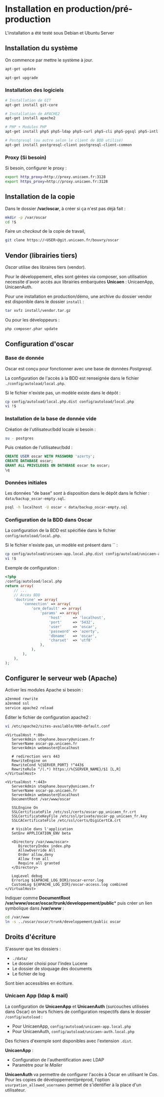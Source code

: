 # Installation en production/pré-production

L'installation a été testé sous Debian et Ubuntu Server

## Installation du système

On commence par mettre le système à jour.

```bash
apt-get update
```

```bash
apt-get upgrade
```

### Installation des logiciels

```bash
# Installation de GIT
apt-get install git-core

# Installation de APACHE2
apt-get install apache2

# PHP + Modules PHP
apt-get install php5 php5-ldap php5-curl php5-cli php5-pgsql php5-intl php5-mcrypt

# Postgresql (ou autre selon le client de BDD utilisé)
apt-get install postgresql-client postgresql-client-common
```

### Proxy (Si besoin)

Si besoin, configurer le proxy :

```bash
export http_proxy=http://proxy.unicaen.fr:3128
export https_proxy=http://proxy.unicaen.fr:3128
```



## Installation de la copie

Dans le dossier **/var/oscar**, à créer si ça n'est pas déjà fait :

```bash
mkdir -p /var/oscar
cd !$
```

Faire un *checkout* de la copie de travail,

```bash
git clone https://<USER>@git.unicaen.fr/bouvry/oscar
```


## Vendor (librairies tiers)

*Oscar* utilise des libraires tiers (vendor). 

Pour le développement, elles sont gérées via composer, son utilisation necessite 
 d'avoir accès aux librairies embarquées **Unicaen** : UnicaenApp, UnicaenAuth.
 
Pour une installation en production/démo, une archive du dossier vendor est 
 disponible dans le dossier `install` : 

```bash
tar xvfz install/vendor.tar.gz
```

Ou pour les développeurs : 

```bash
php composer.phar update
```




## Configuration d'oscar


### Base de donnée

Oscar est conçu pour fonctionner avec une base de données *Postgresql*.

La configuration de l'accès à la BDD est renseignée dans le fichier
`./config/autoload/local.php`.

Si le fichier n'existe pas, un modèle existe dans le dépôt :

```bash
cp config/autoload/local.php.dist config/autoload/local.php
vi !$
```

### Installation de la base de donnée vide

Création de l'utilisateur/bdd locale si besoin :

```bash
su - postgres
```

Puis création de l'utilisateur/bdd :

```sql
CREATE USER oscar WITH PASSWORD 'azerty';
CREATE DATABASE oscar;
GRANT ALL PRIVILEGES ON DATABASE oscar to oscar;
\q
```

### Données initiales

Les données "de base" sont à disposition dans
le dépôt dans le fichier : `data/backup_oscar-empty.sql`.

```bash
psql -h localhost -U oscar < data/backup_oscar-empty.sql
```

### Configuration de la BDD dans Oscar

La configuration de la BDD est spécifiée dans le fichier `config/autoload/local.php`.

Si le fichier n'existe pas, un modèle est présent dans `` :

```bash
cp config/autoload/unicaen-app.local.php.dist config/autoload/unicaen-app.local.php
vi !$
```
Exemple de configuration :

```php
<?php
/config/autoload/local.php
return array(
    // ...
    // Accès BDD
    'doctrine' => array(
        'connection' => array(
            'orm_default' => array(
                'params' => array(
                    'host'     => 'localhost',
                    'port'     => '5432',
                    'user'     => 'oscar',
                    'password' => 'azerty',
                    'dbname'   => 'oscar',
                    'charset'  => 'utf8'
                ),
            ),
        ),
    ),
);
```

## Configurer le serveur web (Apache)

Activer les modules Apache si besoin :

```bash
a2enmod rewrite
a2enmod ssl
service apache2 reload
```

Éditer le fichier de configuration apache2 :

```bash
vi /etc/apache2/sites-available/000-default.conf
```

```apacheconf
<VirtualHost *:80>
   ServerAdmin stephane.bouvry@unicaen.fr
   ServerName oscar-pp.unicaen.fr
   ServerAdmin webmaster@localhost

   # redirection vers 443
   RewriteEngine on
   RewriteCond %{SERVER_PORT} !^443$
   RewriteRule ^/(.*) https://%{SERVER_NAME}/$1 [L,R]
</VirtualHost>

<VirtualHost *:443>
   ServerAdmin stephane.bouvry@unicaen.fr
   ServerName oscar-pp.unicaen.fr
   ServerAdmin webmaster@localhost
   DocumentRoot /var/www/oscar

   SSLEngine On
   SSLCertificateFile /etc/ssl/certs/oscar-pp_unicaen_fr.crt
   SSLCertificateKeyFile /etc/ssl/private/oscar-pp_unicaen_fr.key
   SSLCACertificateFile /etc/ssl/certs/DigiCertCA.crt

   # Visible dans l'application
   SetEnv APPLICATION_ENV beta

   <Directory /var/www/oscar>
      DirectoryIndex index.php
      AllowOverride All
      Order allow,deny
      Allow from all
      Require all granted
   </Directory>

   LogLevel debug
   ErrorLog ${APACHE_LOG_DIR}/oscar-error.log
   CustomLog ${APACHE_LOG_DIR}/oscar-access.log combined
</VirtualHost>
```

Indiquer comme **DocumentRoot /var/www/oscar/oscar/trunk/developpement/public*** puis créer un lien symbolique dans **/var/www** :

```bash
cd /var/www
ln -s ../oscar/oscar/trunk/developpement/public oscar
```


## Droits d'écriture

S'assurer que les dossiers :

 - `./data/`
 - Le dossier choisi pour l'index Lucene
 - Le dossier de stoquage des documents
 - Le fichier de log 

Sont bien accessibles en écriture.



### Unicaen App (ldap & mail)

La configuration de **UnicaenApp** et **UnicaenAuth** (surcouches utilisées dans 
Oscar) on leurs fichiers de configuration respectifs dans le dossier `/config/autoload` : 

 - Pour UnicaenApp, `config/autoload/unicaen-app.local.php`
 - Pour UnicaenAuth, `config/autoload/unicaen-auth.local.php`
 
Des fichiers d'exemple sont disponibles avec l'extension `.dist`.
  
**UnicaenApp** :
 - Configuration de l'authentification avec LDAP
 - Paramètre pour le *Mailer*
  
  
**UnicaenAuth** va permettre de configurer l'accès à Oscar en utilisant le *Cas*. 
Pour les copies de développement/préprod, l'option `usurpation_allowed_usernames` 
permet de s'identifier à la place d'un utilisateur.

